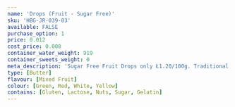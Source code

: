```yaml
---
name: 'Drops (Fruit - Sugar Free)'
sku: 'HBG-JR-039-03'
available: FALSE
purchase_option: 1
price: 0.012
cost_price: 0.008
container_water_weight: 919
container_sweets_weight: 0
meta_description: 'Sugar Free Fruit Drops only Ł1.20/100g. Traditional sweets and more at Humbugs Confectionery Store. Specialists in satisfying your sweet tooth!'
type: [Butter]
flavour: [Mixed Fruit]
colour: [Green, Red, White, Yellow]
contains: [Gluten, Lactose, Nuts, Sugar, Gelatin]
---
```

